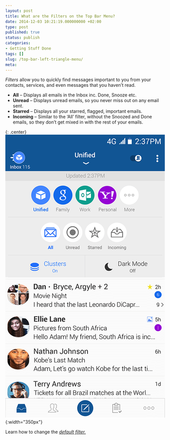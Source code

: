 ```yaml
---
layout: post
title: What are the Filters on the Top Bar Menu?
date: 2014-12-03 10:21:19.000000000 +02:00
type: post
published: true
status: publish
categories:
- Getting Stuff Done
tags: []
slug: /top-bar-left-triangle-menu/
meta:
---
```


*Filters* allow you to quickly find messages important to you from your contacts, services, and even messages that you haven’t read.

* **All** – Displays all emails in the Inbox inc. Done, Snooze etc.
* **Unread** – Displays unread emails, so you never miss out on any email sent.
* **Starred** – Displays all your starred, flagged, important emails.
* **Incoming** – Similar to the ‘All’ filter, without the Snoozed and Done emails, so they don’t get mixed in with the rest of your emails.

{: .center}
![BlueMail Picker](/assets/BlueMail_PressKit_Picker-1-1.png){:width="350px"}

Learn how to change the *[default filter.](/how-do-i-change-the-default-filter/)*
